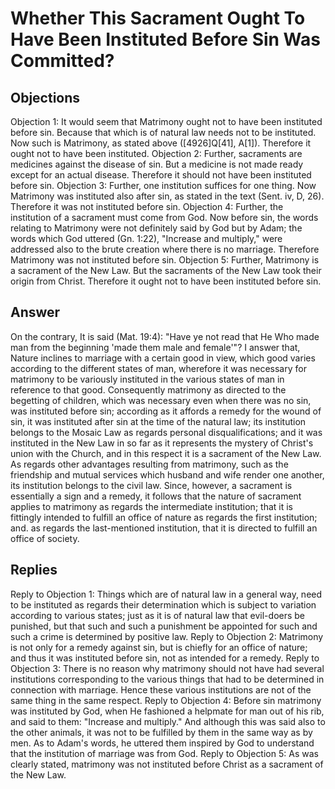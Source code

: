 # Whether This Sacrament Ought To Have Been Instituted Before Sin Was Committed?
## Objections
Objection 1: It would seem that Matrimony ought not to have been instituted before sin. Because that which is of natural law needs not to be instituted. Now such is Matrimony, as stated above ([4926]Q[41], A[1]). Therefore it ought not to have been instituted.
Objection 2: Further, sacraments are medicines against the disease of sin. But a medicine is not made ready except for an actual disease. Therefore it should not have been instituted before sin.
Objection 3: Further, one institution suffices for one thing. Now Matrimony was instituted also after sin, as stated in the text (Sent. iv, D, 26). Therefore it was not instituted before sin.
Objection 4: Further, the institution of a sacrament must come from God. Now before sin, the words relating to Matrimony were not definitely said by God but by Adam; the words which God uttered (Gn. 1:22), "Increase and multiply," were addressed also to the brute creation where there is no marriage. Therefore Matrimony was not instituted before sin.
Objection 5: Further, Matrimony is a sacrament of the New Law. But the sacraments of the New Law took their origin from Christ. Therefore it ought not to have been instituted before sin.
## Answer
On the contrary, It is said (Mat. 19:4): "Have ye not read that He Who made man from the beginning 'made them male and female'"?
I answer that, Nature inclines to marriage with a certain good in view, which good varies according to the different states of man, wherefore it was necessary for matrimony to be variously instituted in the various states of man in reference to that good. Consequently matrimony as directed to the begetting of children, which was necessary even when there was no sin, was instituted before sin; according as it affords a remedy for the wound of sin, it was instituted after sin at the time of the natural law; its institution belongs to the Mosaic Law as regards personal disqualifications; and it was instituted in the New Law in so far as it represents the mystery of Christ's union with the Church, and in this respect it is a sacrament of the New Law. As regards other advantages resulting from matrimony, such as the friendship and mutual services which husband and wife render one another, its institution belongs to the civil law. Since, however, a sacrament is essentially a sign and a remedy, it follows that the nature of sacrament applies to matrimony as regards the intermediate institution; that it is fittingly intended to fulfill an office of nature as regards the first institution; and. as regards the last-mentioned institution, that it is directed to fulfill an office of society.
## Replies
Reply to Objection 1: Things which are of natural law in a general way, need to be instituted as regards their determination which is subject to variation according to various states; just as it is of natural law that evil-doers be punished, but that such and such a punishment be appointed for such and such a crime is determined by positive law.
Reply to Objection 2: Matrimony is not only for a remedy against sin, but is chiefly for an office of nature; and thus it was instituted before sin, not as intended for a remedy.
Reply to Objection 3: There is no reason why matrimony should not have had several institutions corresponding to the various things that had to be determined in connection with marriage. Hence these various institutions are not of the same thing in the same respect.
Reply to Objection 4: Before sin matrimony was instituted by God, when He fashioned a helpmate for man out of his rib, and said to them: "Increase and multiply." And although this was said also to the other animals, it was not to be fulfilled by them in the same way as by men. As to Adam's words, he uttered them inspired by God to understand that the institution of marriage was from God.
Reply to Objection 5: As was clearly stated, matrimony was not instituted before Christ as a sacrament of the New Law.
